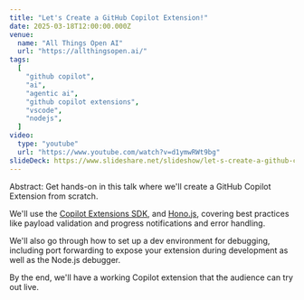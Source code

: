 ```yaml
---
title: "Let's Create a GitHub Copilot Extension!"
date: 2025-03-18T12:00:00.000Z
venue:
  name: "All Things Open AI"
  url: "https://allthingsopen.ai/"
tags:
  [
    "github copilot",
    "ai",
    "agentic ai",
    "github copilot extensions",
    "vscode",
    "nodejs",
  ]
video:
  type: "youtube"
  url: "https://www.youtube.com/watch?v=d1ymwRWt9bg"
slideDeck: https://www.slideshare.net/slideshow/let-s-create-a-github-copilot-extension-nick-taylor-pomerium/277208003
---
```


Abstract: Get hands-on in this talk where we'll create a GitHub Copilot Extension from scratch.

We'll use the <a href="https://github.com/copilot-extensions/preview-sdk.js/">Copilot Extensions SDK</a>, and <a href="https://hono.dev">Hono.js</a>, covering best practices like payload validation and progress notifications and error handling.

We'll also go through how to set up a dev environment for debugging, including port forwarding to expose your extension during development as well as the Node.js debugger.

By the end, we'll have a working Copilot extension that the audience can try out live.
